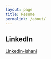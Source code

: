 ```yaml
---
layout: page
title: Resume
permalink: /about/
---
```


## LinkedIn

[Linkedin-ishani](https://www.linkedin.com/in/ishaninandedkar/)
